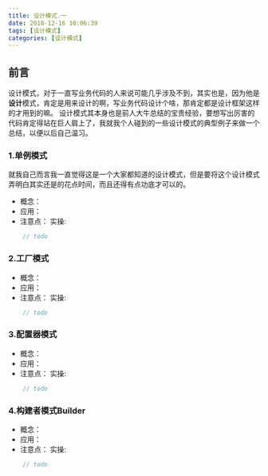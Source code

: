 ```yaml
---
title: 设计模式.一
date: 2018-12-16 10:06:39
tags: [设计模式]
categories: [设计模式]
---
```


## 前言
设计模式，对于一直写业务代码的人来说可能几乎涉及不到，其实也是，因为他是**设计**模式，肯定是用来设计的啊，写业务代码设计个啥，那肯定都是设计框架这样的才用到的嘛。
设计模式其本身也是前人大牛总结的宝贵经验，要想写出厉害的代码肯定得站在巨人肩上了，我就我个人碰到的一些设计模式的典型例子来做一个总结，以便以后自己温习。

### 1.单例模式
就我自己而言我一直觉得这是一个大家都知道的设计模式，但是要将这个设计模式弄明白其实还是的花点时间，而且还得有点功底才可以的。
- 概念：
- 应用：
- 注意点：
实操:
````java
    // todo
````
### 2.工厂模式
- 概念：
- 应用：
- 注意点：
实操:
````java
    // todo
````
### 3.配置器模式
- 概念：
- 应用：
- 注意点：
实操:
````java
    // todo
````
### 4.构建者模式Builder
- 概念：
- 应用：
- 注意点：
实操:
````java
    // todo
````
